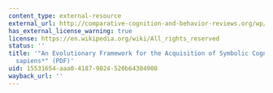 ```yaml
---
content_type: external-resource
external_url: http://comparative-cognition-and-behavior-reviews.org/wp/wp-content/uploads/2013/10/vol_3_tattersall.pdf
has_external_license_warning: true
license: https://en.wikipedia.org/wiki/All_rights_reserved
status: ''
title: '"An Evolutionary Framework for the Acquisition of Symbolic Cognition by *Homo
  sapiens*" (PDF)'
uid: 15531654-aaa0-4187-9024-520b64304908
wayback_url: ''
---
```

